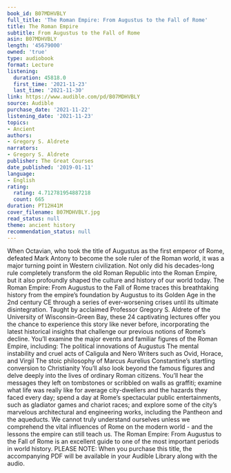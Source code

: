 ```yaml
---
book_id: B07MDHVBLY
full_title: 'The Roman Empire: From Augustus to the Fall of Rome'
title: The Roman Empire
subtitle: From Augustus to the Fall of Rome
asin: B07MDHVBLY
length: '45679000'
owned: 'true'
type: audiobook
format: Lecture
listening:
  duration: 45818.0
  first_time: '2021-11-23'
  last_time: '2021-11-30'
link: https://www.audible.com/pd/B07MDHVBLY
source: Audible
purchase_date: '2021-11-22'
listening_date: '2021-11-23'
topics:
- Ancient
authors:
- Gregory S. Aldrete
narrators:
- Gregory S. Aldrete
publisher: The Great Courses
date_published: '2019-01-11'
language:
- English
rating:
  rating: 4.712781954887218
  count: 665
duration: PT12H41M
cover_filename: B07MDHVBLY.jpg
read_status: null
theme: ancient history
recommendation_status: null
---
```

When Octavian, who took the title of Augustus as the first emperor of Rome, defeated Mark Antony to become the sole ruler of the Roman world, it was a major turning point in Western civilization. Not only did his decades-long rule completely transform the old Roman Republic into the Roman Empire, but it also profoundly shaped the culture and history of our world today. The Roman Empire: From Augustus to the Fall of Rome traces this breathtaking history from the empire’s foundation by Augustus to its Golden Age in the 2nd century CE through a series of ever-worsening crises until its ultimate disintegration.
Taught by acclaimed Professor Gregory S. Aldrete of the University of Wisconsin-Green Bay, these 24 captivating lectures offer you the chance to experience this story like never before, incorporating the latest historical insights that challenge our previous notions of Rome’s decline. You’ll examine the major events and familiar figures of the Roman Empire, including:
The political innovations of Augustus The mental instability and cruel acts of Caligula and Nero Writers such as Ovid, Horace, and Virgil The stoic philosophy of Marcus Aurelius Constantine’s startling conversion to Christianity You’ll also look beyond the famous figures and delve deeply into the lives of ordinary Roman citizens. You’ll hear the messages they left on tombstones or scribbled on walls as graffiti; examine what life was really like for average city-dwellers and the hazards they faced every day; spend a day at Rome’s spectacular public entertainments, such as gladiator games and chariot races; and explore some of the city’s marvelous architectural and engineering works, including the Pantheon and the aqueducts.
We cannot truly understand ourselves unless we comprehend the vital influences of Rome on the modern world - and the lessons the empire can still teach us. The Roman Empire: From Augustus to the Fall of Rome is an excellent guide to one of the most important periods in world history.
PLEASE NOTE: When you purchase this title, the accompanying PDF will be available in your Audible Library along with the audio.
